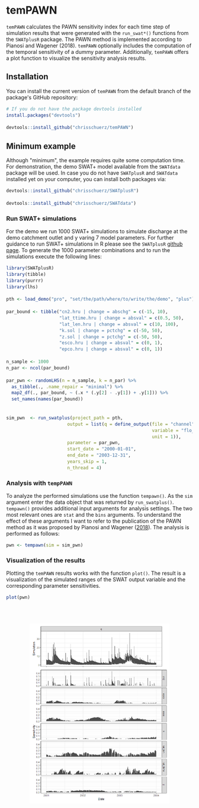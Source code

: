 # temPAWN

`temPAWN` calculates the PAWN sensitivity index for each time step of simulation results that were generated with the `run_swat*()` functions from the `SWATplusR` package. The PAWN method is implemented according to Pianosi and Wagener (2018). `temPAWN` optionally includes the computation of the temporal sensitivity of a dummy parameter. Additionally, `temPAWN` offers a plot function to visualize the sensitivity analysis results.

## Installation

You can install the current version of `temPAWN` from the default branch of the package's GitHub repository:

```r
# If you do not have the package devtools installed
install.packages("devtools")

devtools::install_github("chrisschuerz/temPAWN")
```

## Minimum example

Although "minimum", the example requires quite some computation time. For demonstration, the demo SWAT+ model available from the `SWATdata` package will be used. In case you do not have `SWATplusR` and `SWATdata` installed yet on your computer, you can install both packages via:

```r
devtools::install_github("chrisschuerz/SWATplusR")

devtools::install_github("chrisschuerz/SWATdata")
```

### Run SWAT+ simulations

For the demo we run 1000 SWAT+ simulations to simulate discharge at the demo catchment outlet and y varing 7 model parameters. For further guidance to run SWAT+ simulations in R please see the `SWATplusR` [github page](https://chrisschuerz.github.io/SWATplusR/). To generate the 1000 parameter combinations and to run the simulations execute the following lines:

```r
library(SWATplusR)
library(tibble)
library(purrr)
library(lhs)

pth <- load_demo("pro", "set/the/path/where/to/write/the/demo", "plus")

par_bound <- tibble("cn2.hru | change = abschg" = c(-15, 10),
                    "lat_ttime.hru | change = absval" = c(0.5, 50),
                    "lat_len.hru | change = absval" = c(10, 100),
                    "k.sol | change = pctchg" = c(-50, 50),
                    "z.sol | change = pctchg" = c(-50, 50),
                    "esco.hru | change = absval" = c(0, 1),
                    "epco.hru | change = absval" = c(0, 1))

n_sample <- 1000
n_par <- ncol(par_bound)

par_pwn <- randomLHS(n = n_sample, k = n_par) %>%
  as_tibble(., .name_repair = "minimal") %>%
  map2_df(., par_bound, ~ (.x * (.y[2] - .y[1]) + .y[1])) %>%
  set_names(names(par_bound))


sim_pwn  <- run_swatplus(project_path = pth,
                       output = list(q = define_output(file = "channel",
                                                       variable = "flo_out",
                                                       unit = 1)),
                       parameter = par_pwn,
                       start_date = "2000-01-01",
                       end_date = "2003-12-31",
                       years_skip = 1,
                       n_thread = 4)
```

### Analysis with `tempPAWN`

To analyze the performed simulations use the function `tempawn()`. As the `sim` argument enter the data object that was returned by `run_swatplus()`. `tempawn()` provides additional input arguments for analysis settings. The two most relevant ones are `stat` and the `bins` arguments. To understand the effect of these arguments I want to refer to the publication of the PAWN method as it was proposed by Pianosi and Wagener ([2018](https://doi.org/10.1016/j.envsoft.2018.07.019)). The analysis is performed as follows:

```r
pwn <- tempawn(sim = sim_pwn)
```

### Visualization of the results

Plotting the `temPAWN` results works with the function `plot()`. The result is a visualization of the simulated ranges of the SWAT output variable and the corresponding parameter sensitivities.

```r
plot(pwn)
```

<img src="fig/pwn_fig.png" title="plot of pwn demo" alt="plot of pwn demo" width="75%" style="display: block; margin: 12.5%;" />

 
